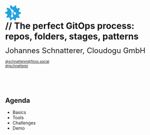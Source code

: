 <!-- .slide: style="text-align: center !important;"  -->
<!-- .slide: data-background-image="dist/theme/images/title-black.svg"  -->
<svg version="1.1" id="layer1" xmlns="http://www.w3.org/2000/svg" xmlns:xlink="http://www.w3.org/1999/xlink" x="0px" y="0px" viewBox="0 0 1010 1010" style="enable-background:new 0 0 1010 1010;" xml:space="preserve" width="10%">
<style type="text/css">
	.st0{fill:#23A3DD;}
</style>
<path class="st0" d="M1006,550.9c1.3-14.9,2-30,2-45.2s-0.7-30.3-2-45.2l-121.6-34.9c-2.8-13.3-6.4-26.5-10.6-39.8  c-4.3-13.2-9.2-26-14.8-38.4l77.9-99.6c-7.7-12.8-16-25.4-25-37.8c-9-12.3-18.4-24.1-28.2-35.4l-118.8,43.2  c-20.5-18.5-42.8-34.6-66.5-48.3l4.4-126.4c-13.8-5.9-27.9-11.2-42.4-15.9s-29.1-8.7-43.6-12.1L546.1,120c-27-2.9-54.6-3-82.3,0  L393.2,15.2c-14.6,3.3-29.1,7.4-43.6,12.1s-28.6,10-42.4,15.9l4.4,126.3c-3.9,2.2-7.7,4.6-11.5,6.9l114.3,114.3  c9.2-4,19.3-6.2,29.9-6.2c41.6,0,75.3,33.7,75.3,75.3c0,10.6-2.2,20.7-6.2,29.9l80.6,80.6c9.2-4,19.3-6.2,29.9-6.2  c41.6,0,75.3,33.7,75.3,75.3s-33.7,75.3-75.3,75.3s-75.3-33.7-75.3-75.3c0-10.6,2.2-20.7,6.2-29.9L474.2,429  c-0.7,0.3-1.4,0.6-2.1,0.9v219.3c27.9,11,47.6,38.2,47.6,70c0,41.6-33.7,75.3-75.3,75.3s-75.3-33.7-75.3-75.3  c0-31.8,19.7-59,47.6-70V429.9c-27.9-11-47.6-38.2-47.6-70c0-10.6,2.2-20.7,6.2-29.9L254.6,209.5c-3.2,2.7-6.5,5.5-9.6,8.4  l-118.8-43.2C116.4,186,107,197.8,98,210.1S80.7,235,73,247.9l77.9,99.7c-11.2,25-19.7,51.2-25.5,78.2L4,460.5  c-1.3,14.9-2,30-2,45.2s0.7,30.3,2,45.2l121.6,34.9c2.8,13.3,6.4,26.5,10.6,39.8c4.3,13.2,9.2,26,14.8,38.4l-77.9,99.6  c7.7,12.8,16,25.4,25,37.8s18.4,24.1,28.2,35.4l118.8-43.2c20.5,18.5,42.8,34.6,66.5,48.3l-4.4,126.4c13.8,5.9,27.9,11.2,42.4,15.9  s29.1,8.7,43.6,12.1l70.7-104.8c27,2.9,54.6,3,82.3,0l70.7,104.8c14.6-3.3,29.1-7.4,43.6-12.1s28.6-10,42.4-15.9L698.5,842  c24.1-13.9,46.4-30.1,66.6-48.3l118.8,43.2c9.8-11.3,19.2-23.1,28.2-35.4c9-12.3,17.3-24.9,25-37.8L859,663.9  c11.2-25,19.7-51.2,25.5-78.2L1006,550.9z">
	<animateTransform
		attributeName="transform"
		begin="0s"
		dur="20s"
		type="rotate"
		from="0 505 505"
		to="360 505 505"
		repeatCount="indefinite"/>
</path>
</svg>

<h1  class="title" style="margin: 0">
    <span class="title-accent">//</span> 
    The perfect GitOps process: <br/>repos, folders, stages, patterns
</h1>

<font size="5">Johannes Schnatterer, Cloudogu GmbH</font>
<p>
    <a href='https://floss.social/@schnatterer' target="_blank" style="font-size:80%"><i class='fab fa-mastodon'></i> @schnatterer@floss.social</a>
    <br/>
    <a href='https://twitter.com/jschnatterer'  target="_blank" style="font-size:80%"><i class='fab fa-twitter'></i> @jschnatterer</a>
</p>

<div class="title-version">
<!--VERSION-->
</div>

<p class="state-background" style="font-size: 0.9em">
    <a href="pdf/GitOps: It this something for me.pdf">
       <i class="far fa-file-pdf"></i>
</a></p>

<a class="state-background" href="https://cloudogu.github.io/gitops-talks"><img data-src="images/qr-slides.png" width="15%"/></a>

<br/>
<br/>




## Agenda

- Basics
- Tools
- Challenges
- Demo